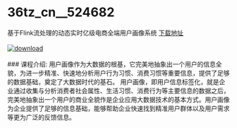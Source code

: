 # 36tz_cn__524682
基于Flink流处理的动态实时亿级电商全端用户画像系统
[下载地址](http://www.36tz.cn/article/524682 "下载地址")
<br/></br>[![download](http://36tz.cn/muke_img/2019_02_3-17-300x180.jpg "下载地址")](http://www.36tz.cn/article/524682 "下载地址")
<br/></br>### 课程介绍:
用户画像作为大数据的根基，它完美地抽象出一个用户的信息全貌，为进一步精准、快速地分析用户行为习惯、消费习惯等重要信息，提供了足够的数据基础，奠定了大数据时代的基石。 用户画像，即用户信息标签化，就是企业通过收集与分析消费者社会属性、生活习惯、消费行为等主要信息的数据之后，完美地抽象出一个用户的商业全貌作是企业应用大数据技术的基本方式。用户画像为企业提供了足够的信息基础，能够帮助企业快速找到精准用户群体以及用户需求等更为广泛的反馈信息。


